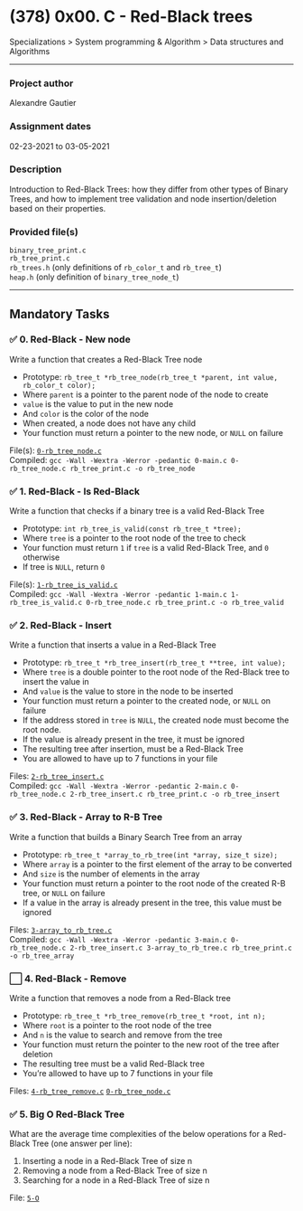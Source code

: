 # (378) 0x00. C - Red-Black trees
Specializations > System programming & Algorithm > Data structures and Algorithms

---

### Project author
Alexandre Gautier

### Assignment dates
02-23-2021 to 03-05-2021

### Description
Introduction to Red-Black Trees: how they differ from other types of Binary Trees, and how to implement tree validation and node insertion/deletion based on their properties. 

### Provided file(s)
`binary_tree_print.c`\
`rb_tree_print.c`\
`rb_trees.h` (only definitions of `rb_color_t` and `rb_tree_t`)\
`heap.h` (only definition of `binary_tree_node_t`)

---

## Mandatory Tasks

### :white_check_mark: 0. Red-Black - New node
Write a function that creates a Red-Black Tree node

* Prototype: `rb_tree_t *rb_tree_node(rb_tree_t *parent, int value, rb_color_t color);`
* Where `parent` is a pointer to the parent node of the node to create
* `value` is the value to put in the new node
* And `color` is the color of the node
* When created, a node does not have any child
* Your function must return a pointer to the new node, or `NULL` on failure

File(s): [`0-rb_tree_node.c`](./0-rb_tree_node.c)\
Compiled: `gcc -Wall -Wextra -Werror -pedantic 0-main.c 0-rb_tree_node.c rb_tree_print.c -o rb_tree_node`


### :white_check_mark: 1. Red-Black - Is Red-Black
Write a function that checks if a binary tree is a valid Red-Black Tree

* Prototype: `int rb_tree_is_valid(const rb_tree_t *tree);`
* Where `tree` is a pointer to the root node of the tree to check
* Your function must return `1` if `tree` is a valid Red-Black Tree, and `0` otherwise
* If tree is `NULL`, return `0`

File(s): [`1-rb_tree_is_valid.c`](./1-rb_tree_is_valid.c)\
Compiled: `gcc -Wall -Wextra -Werror -pedantic 1-main.c 1-rb_tree_is_valid.c 0-rb_tree_node.c rb_tree_print.c -o rb_tree_valid`


### :white_check_mark: 2. Red-Black - Insert
Write a function that inserts a value in a Red-Black Tree

* Prototype: `rb_tree_t *rb_tree_insert(rb_tree_t **tree, int value);`
* Where `tree` is a double pointer to the root node of the Red-Black tree to insert the value in
* And `value` is the value to store in the node to be inserted
* Your function must return a pointer to the created node, or `NULL` on failure
* If the address stored in `tree` is `NULL`, the created node must become the root node.
* If the value is already present in the tree, it must be ignored
* The resulting tree after insertion, must be a Red-Black Tree
* You are allowed to have up to 7 functions in your file

Files: [`2-rb_tree_insert.c`](./2-rb_tree_insert.c)\
Compiled: `gcc -Wall -Wextra -Werror -pedantic 2-main.c 0-rb_tree_node.c 2-rb_tree_insert.c rb_tree_print.c -o rb_tree_insert`


### :white_check_mark: 3. Red-Black - Array to R-B Tree
Write a function that builds a Binary Search Tree from an array

* Prototype: `rb_tree_t *array_to_rb_tree(int *array, size_t size);`
* Where `array` is a pointer to the first element of the array to be converted
* And `size` is the number of elements in the array
* Your function must return a pointer to the root node of the created R-B tree, or `NULL` on failure
* If a value in the array is already present in the tree, this value must be ignored

Files: [`3-array_to_rb_tree.c`](./3-array_to_rb_tree.c)\
Compiled: `gcc -Wall -Wextra -Werror -pedantic 3-main.c 0-rb_tree_node.c 2-rb_tree_insert.c 3-array_to_rb_tree.c rb_tree_print.c -o rb_tree_array`


### :white_large_square: 4. Red-Black - Remove
Write a function that removes a node from a Red-Black tree

* Prototype: `rb_tree_t *rb_tree_remove(rb_tree_t *root, int n);`
* Where `root` is a pointer to the root node of the tree
* And `n` is the value to search and remove from the tree
* Your function must return the pointer to the new root of the tree after deletion
* The resulting tree must be a valid Red-Black tree
* You’re allowed to have up to 7 functions in your file

Files: [`4-rb_tree_remove.c`](./4-rb_tree_remove.c) [`0-rb_tree_node.c`](./0-rb_tree_node.c)


### :white_check_mark: 5. Big O Red-Black Tree
What are the average time complexities of the below operations for a Red-Black Tree (one answer per line):

1. Inserting a node in a Red-Black Tree of size n
2. Removing a node from a Red-Black Tree of size n
3. Searching for a node in a Red-Black Tree of size n

File: [`5-O`](./5-O)
